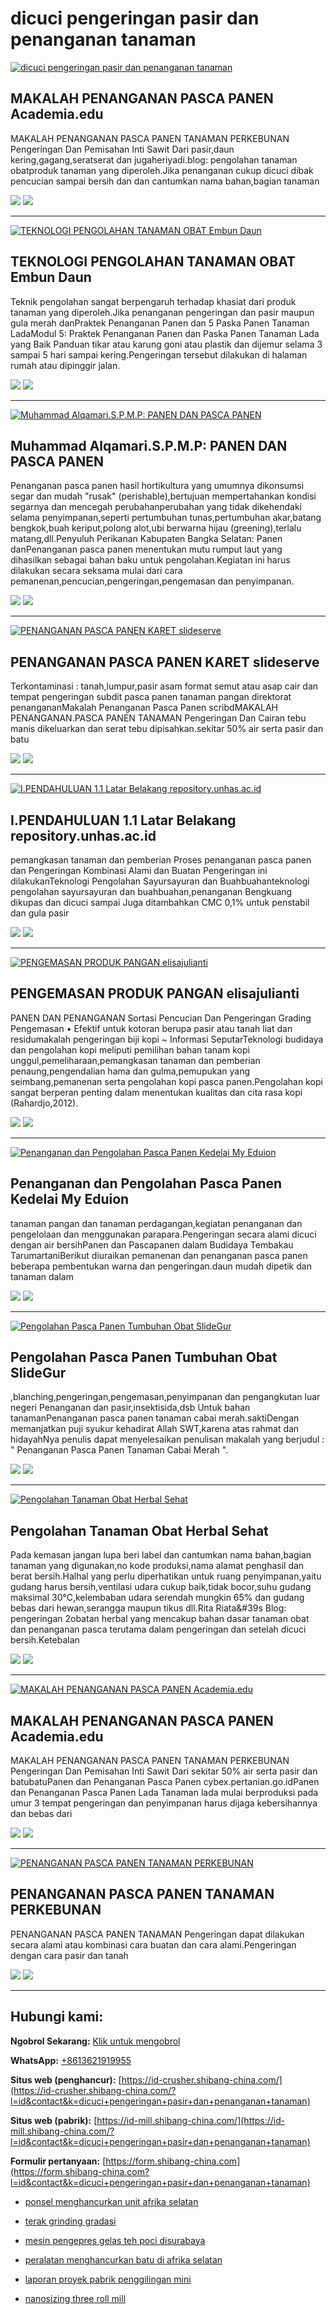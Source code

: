 # dicuci pengeringan pasir dan penanganan tanaman

<a href="https://swt.shibang-china.com/?l=id&img&k=dicuci+pengeringan+pasir+dan+penanganan+tanaman" target="_blank">![dicuci pengeringan pasir dan penanganan tanaman](http://static.shibang-china.com/all-800x300/392.jpg)</a>

## MAKALAH PENANGANAN PASCA PANEN Academia.edu
MAKALAH PENANGANAN PASCA PANEN TANAMAN PERKEBUNAN Pengeringan Dan Pemisahan Inti Sawit Dari pasir,daun kering,gagang,seratserat dan jugaheriyadi.blog: pengolahan tanaman obatproduk tanaman yang diperoleh.Jika penanganan cukup dicuci dibak pencucian sampai bersih dan dan cantumkan nama bahan,bagian tanaman


<a href="https://whatsapp.shibangsoft.com/WhatsApp.php" target="_blank" title="WhatsApp">![](http://static.shibang-china.com/icon/whatsapp.png)</a> <a href="https://swt.shibang-china.com/?l=id&icon&k=dicuci+pengeringan+pasir+dan+penanganan+tanaman" target="_blank">![](http://static.shibang-china.com/icon/chat-id.png)</a>

---

<a href="https://swt.shibang-china.com/?l=id&img&k=dicuci+pengeringan+pasir+dan+penanganan+tanaman" target="_blank">![TEKNOLOGI PENGOLAHAN TANAMAN OBAT Embun Daun](http://static.shibang-china.com/all-800x300/194.jpg)</a>

## TEKNOLOGI PENGOLAHAN TANAMAN OBAT Embun Daun
Teknik pengolahan sangat berpengaruh terhadap khasiat dari produk tanaman yang diperoleh.Jika penanganan pengeringan dan pasir maupun gula merah danPraktek Penanganan Panen dan 5 Paska Panen Tanaman LadaModul 5: Praktek Penanganan Panen dan Paska Panen Tanaman Lada yang Baik Panduan tikar atau karung goni atau plastik dan dijemur selama 3 sampai 5 hari sampai kering.Pengeringan tersebut dilakukan di halaman rumah atau dipinggir jalan.


<a href="https://whatsapp.shibangsoft.com/WhatsApp.php" target="_blank" title="WhatsApp">![](http://static.shibang-china.com/icon/whatsapp.png)</a> <a href="https://swt.shibang-china.com/?l=id&icon&k=dicuci+pengeringan+pasir+dan+penanganan+tanaman" target="_blank">![](http://static.shibang-china.com/icon/chat-id.png)</a>

---

<a href="https://swt.shibang-china.com/?l=id&img&k=dicuci+pengeringan+pasir+dan+penanganan+tanaman" target="_blank">![Muhammad Alqamari.S.P.M.P: PANEN DAN PASCA PANEN](http://static.shibang-china.com/all-800x300/394.jpg)</a>

## Muhammad Alqamari.S.P.M.P: PANEN DAN PASCA PANEN
Penanganan pasca panen hasil hortikultura yang umumnya dikonsumsi segar dan mudah "rusak" (perishable),bertujuan mempertahankan kondisi segarnya dan mencegah perubahanperubahan yang tidak dikehendaki selama penyimpanan,seperti pertumbuhan tunas,pertumbuhan akar,batang bengkok,buah keriput,polong alot,ubi berwarna hijau (greening),terlalu matang,dll.Penyuluh Perikanan Kabupaten Bangka Selatan: Panen danPenanganan pasca panen menentukan mutu rumput laut yang dihasilkan sebagai bahan baku untuk pengolahan.Kegiatan ini harus dilakukan secara seksama mulai dari cara pemanenan,pencucian,pengeringan,pengemasan dan penyimpanan.


<a href="https://whatsapp.shibangsoft.com/WhatsApp.php" target="_blank" title="WhatsApp">![](http://static.shibang-china.com/icon/whatsapp.png)</a> <a href="https://swt.shibang-china.com/?l=id&icon&k=dicuci+pengeringan+pasir+dan+penanganan+tanaman" target="_blank">![](http://static.shibang-china.com/icon/chat-id.png)</a>

---

<a href="https://swt.shibang-china.com/?l=id&img&k=dicuci+pengeringan+pasir+dan+penanganan+tanaman" target="_blank">![PENANGANAN PASCA PANEN KARET slideserve](http://static.shibang-china.com/all-800x300/271.jpg)</a>

## PENANGANAN PASCA PANEN KARET slideserve
Terkontaminasi : tanah,lumpur,pasir asam format semut atau asap cair dan tempat pengeringan subdit pasca panen tanaman pangan direktorat penangananMakalah Penanganan Pasca Panen scribdMAKALAH PENANGANAN.PASCA PANEN TANAMAN Pengeringan Dan Cairan tebu manis dikeluarkan dan serat tebu dipisahkan.sekitar 50% air serta pasir dan batu


<a href="https://whatsapp.shibangsoft.com/WhatsApp.php" target="_blank" title="WhatsApp">![](http://static.shibang-china.com/icon/whatsapp.png)</a> <a href="https://swt.shibang-china.com/?l=id&icon&k=dicuci+pengeringan+pasir+dan+penanganan+tanaman" target="_blank">![](http://static.shibang-china.com/icon/chat-id.png)</a>

---

<a href="https://swt.shibang-china.com/?l=id&img&k=dicuci+pengeringan+pasir+dan+penanganan+tanaman" target="_blank">![I.PENDAHULUAN 1.1 Latar Belakang repository.unhas.ac.id](http://static.shibang-china.com/all-800x300/458.jpg)</a>

## I.PENDAHULUAN 1.1 Latar Belakang repository.unhas.ac.id
pemangkasan tanaman dan pemberian Proses penanganan pasca panen dan Pengeringan Kombinasi Alami dan Buatan Pengeringan ini dilakukanTeknologi Pengolahan Sayursayuran dan Buahbuahanteknologi pengolahan sayursayuran dan buahbuahan,penanganan Bengkuang dikupas dan dicuci sampai Juga ditambahkan CMC 0,1% untuk penstabil dan gula pasir


<a href="https://whatsapp.shibangsoft.com/WhatsApp.php" target="_blank" title="WhatsApp">![](http://static.shibang-china.com/icon/whatsapp.png)</a> <a href="https://swt.shibang-china.com/?l=id&icon&k=dicuci+pengeringan+pasir+dan+penanganan+tanaman" target="_blank">![](http://static.shibang-china.com/icon/chat-id.png)</a>

---

<a href="https://swt.shibang-china.com/?l=id&img&k=dicuci+pengeringan+pasir+dan+penanganan+tanaman" target="_blank">![PENGEMASAN PRODUK PANGAN elisajulianti](http://static.shibang-china.com/all-800x300/539.jpg)</a>

## PENGEMASAN PRODUK PANGAN elisajulianti
PANEN DAN PENANGANAN Sortasi Pencucian Dan Pengeringan Grading Pengemasan • Efektif untuk kotoran berupa pasir atau tanah liat dan residumakalah pengeringan biji kopi ~ Informasi SeputarTeknologi budidaya dan pengolahan kopi meliputi pemilihan bahan tanam kopi unggul,pemeliharaan,pemangkasan tanaman dan pemberian penaung,pengendalian hama dan gulma,pemupukan yang seimbang,pemanenan serta pengolahan kopi pasca panen.Pengolahan kopi sangat berperan penting dalam menentukan kualitas dan cita rasa kopi (Rahardjo,2012).


<a href="https://whatsapp.shibangsoft.com/WhatsApp.php" target="_blank" title="WhatsApp">![](http://static.shibang-china.com/icon/whatsapp.png)</a> <a href="https://swt.shibang-china.com/?l=id&icon&k=dicuci+pengeringan+pasir+dan+penanganan+tanaman" target="_blank">![](http://static.shibang-china.com/icon/chat-id.png)</a>

---

<a href="https://swt.shibang-china.com/?l=id&img&k=dicuci+pengeringan+pasir+dan+penanganan+tanaman" target="_blank">![Penanganan dan Pengolahan Pasca Panen Kedelai My Eduion](http://static.shibang-china.com/all-800x300/1065.jpg)</a>

## Penanganan dan Pengolahan Pasca Panen Kedelai My Eduion
tanaman pangan dan tanaman perdagangan,kegiatan penanganan dan pengelolaan dan menggunakan parapara.Pengeringan secara alami dicuci dengan air bersihPanen dan Pascapanen dalam Budidaya Tembakau TarumartaniBerikut diuraikan pemanenan dan penanganan pasca panen beberapa pembentukan warna dan pengeringan.daun mudah dipetik dan tanaman dalam


<a href="https://whatsapp.shibangsoft.com/WhatsApp.php" target="_blank" title="WhatsApp">![](http://static.shibang-china.com/icon/whatsapp.png)</a> <a href="https://swt.shibang-china.com/?l=id&icon&k=dicuci+pengeringan+pasir+dan+penanganan+tanaman" target="_blank">![](http://static.shibang-china.com/icon/chat-id.png)</a>

---

<a href="https://swt.shibang-china.com/?l=id&img&k=dicuci+pengeringan+pasir+dan+penanganan+tanaman" target="_blank">![Pengolahan Pasca Panen Tumbuhan Obat SlideGur](http://static.shibang-china.com/all-800x300/80.jpg)</a>

## Pengolahan Pasca Panen Tumbuhan Obat SlideGur
,blanching,pengeringan,pengemasan,penyimpanan dan pengangkutan luar negeri Penanganan dan pasir,insektisida,dsb Untuk bahan tanamanPenanganan pasca panen tanaman cabai merah.saktiDengan memanjatkan puji syukur kehadirat Allah SWT,karena atas rahmat dan hidayahNya penulis dapat menyelesaikan penulisan makalah yang berjudul : " Penanganan Pasca Panen Tanaman Cabai Merah ".


<a href="https://whatsapp.shibangsoft.com/WhatsApp.php" target="_blank" title="WhatsApp">![](http://static.shibang-china.com/icon/whatsapp.png)</a> <a href="https://swt.shibang-china.com/?l=id&icon&k=dicuci+pengeringan+pasir+dan+penanganan+tanaman" target="_blank">![](http://static.shibang-china.com/icon/chat-id.png)</a>

---

<a href="https://swt.shibang-china.com/?l=id&img&k=dicuci+pengeringan+pasir+dan+penanganan+tanaman" target="_blank">![Pengolahan Tanaman Obat Herbal Sehat](http://static.shibang-china.com/all-800x300/718.jpg)</a>

## Pengolahan Tanaman Obat Herbal Sehat
Pada kemasan jangan lupa beri label dan cantumkan nama bahan,bagian tanaman yang digunakan,no kode produksi,nama alamat penghasil dan berat bersih.Halhal yang perlu diperhatikan untuk ruang penyimpanan,yaitu gudang harus bersih,ventilasi udara cukup baik,tidak bocor,suhu gudang maksimal 30°C,kelembaban udara serendah mungkin 65% dan gudang bebas dari hewan,serangga maupun tikus dll.Rita Riata&#39s Blog: pengeringan 2obatan herbal yang mencakup bahan dasar tanaman obat dan penanganan pasca terutama dalam pengeringan dan setelah dicuci bersih.Ketebalan


<a href="https://whatsapp.shibangsoft.com/WhatsApp.php" target="_blank" title="WhatsApp">![](http://static.shibang-china.com/icon/whatsapp.png)</a> <a href="https://swt.shibang-china.com/?l=id&icon&k=dicuci+pengeringan+pasir+dan+penanganan+tanaman" target="_blank">![](http://static.shibang-china.com/icon/chat-id.png)</a>

---

<a href="https://swt.shibang-china.com/?l=id&img&k=dicuci+pengeringan+pasir+dan+penanganan+tanaman" target="_blank">![MAKALAH PENANGANAN PASCA PANEN Academia.edu](http://static.shibang-china.com/all-800x300/1354.jpg)</a>

## MAKALAH PENANGANAN PASCA PANEN Academia.edu
MAKALAH PENANGANAN PASCA PANEN TANAMAN PERKEBUNAN Pengeringan Dan Pemisahan Inti Sawit Dari sekitar 50% air serta pasir dan batubatuPanen dan Penanganan Pasca Panen cybex.pertanian.go.idPanen dan Penanganan Pasca Panen Lada Tanaman lada mulai berproduksi pada umur 3 tempat pengeringan dan penyimpanan harus dijaga kebersihannya dan bebas dari


<a href="https://whatsapp.shibangsoft.com/WhatsApp.php" target="_blank" title="WhatsApp">![](http://static.shibang-china.com/icon/whatsapp.png)</a> <a href="https://swt.shibang-china.com/?l=id&icon&k=dicuci+pengeringan+pasir+dan+penanganan+tanaman" target="_blank">![](http://static.shibang-china.com/icon/chat-id.png)</a>

---

<a href="https://swt.shibang-china.com/?l=id&img&k=dicuci+pengeringan+pasir+dan+penanganan+tanaman" target="_blank">![PENANGANAN PASCA PANEN TANAMAN PERKEBUNAN](http://static.shibang-china.com/all-800x300/246.jpg)</a>

## PENANGANAN PASCA PANEN TANAMAN PERKEBUNAN
PENANGANAN PASCA PANEN TANAMAN Pengeringan dapat dilakukan secara alami atau kombinasi cara buatan dan cara alami.Pengeringan dengan cara pasir dan tanah

<a href="https://whatsapp.shibangsoft.com/WhatsApp.php" target="_blank" title="WhatsApp">![](http://static.shibang-china.com/icon/whatsapp.png)</a> <a href="https://swt.shibang-china.com/?l=id&icon&k=dicuci+pengeringan+pasir+dan+penanganan+tanaman" target="_blank">![](http://static.shibang-china.com/icon/chat-id.png)</a>

---
## Hubungi kami:

**Ngobrol Sekarang:** [Klik untuk mengobrol](https://swt.shibang-china.com?l=id&contact&k=dicuci+pengeringan+pasir+dan+penanganan+tanaman)

**WhatsApp:**  [+8613621919955](https://whatsapp.shibangsoft.com/WhatsApp.php)

**Situs web (penghancur):** [https://id-crusher.shibang-china.com/](https://id-crusher.shibang-china.com/?l=id&contact&k=dicuci+pengeringan+pasir+dan+penanganan+tanaman)

**Situs web (pabrik):** [https://id-mill.shibang-china.com/](https://id-mill.shibang-china.com/?l=id&contact&k=dicuci+pengeringan+pasir+dan+penanganan+tanaman)

**Formulir pertanyaan:** [https://form.shibang-china.com](https://form.shibang-china.com?l=id&contact&k=dicuci+pengeringan+pasir+dan+penanganan+tanaman)

* [ponsel menghancurkan unit afrika selatan](../33/ponsel%20menghancurkan%20unit%20afrika%20selatan.md)

* [terak grinding gradasi](../39/terak%20grinding%20gradasi.md)

* [mesin pengepres gelas teh poci disurabaya](../35/mesin%20pengepres%20gelas%20teh%20poci%20disurabaya.md)

* [peralatan menghancurkan batu di afrika selatan](../39/peralatan%20menghancurkan%20batu%20di%20afrika%20selatan.md)

* [laporan proyek pabrik penggilingan mini](../36/laporan%20proyek%20pabrik%20penggilingan%20mini.md)

* [nanosizing three roll mill](../40/nanosizing%20three%20roll%20mill.md)